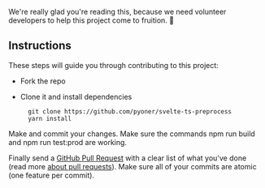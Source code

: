 We're really glad you're reading this, because we need volunteer developers to help this project come to fruition. 👏

## Instructions

These steps will guide you through contributing to this project:

- Fork the repo
- Clone it and install dependencies

		git clone https://github.com/pyoner/svelte-ts-preprocess
		yarn install

Make and commit your changes. Make sure the commands npm run build and npm run test:prod are working.

Finally send a [GitHub Pull Request](https://github.com/pyoner/svelte-ts-preprocess/compare?expand=1) with a clear list of what you've done (read more [about pull requests](https://help.github.com/articles/about-pull-requests/)). Make sure all of your commits are atomic (one feature per commit).
